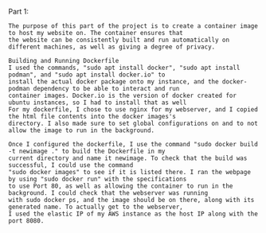 Part 1:
	
	The purpose of this part of the project is to create a container image to host my website on. The container ensures that
	the website can be consistently built and run automatically on different machines, as well as giving a degree of privacy. 

	Building and Running Dockerfile
	I used the commands, "sudo apt install docker", "sudo apt install podman", and "sudo apt install docker.io" to
	install the actual docker package onto my instance, and the docker-podman dependency to be able to interact and run 
	container images. Docker.io is the version of docker created for ubuntu instances, so I had to install that as well
	For my dockerfile, I chose to use nginx for my webserver, and I copied the html file contents into the docker images's
	directory. I also made sure to set global configurations on and to not allow the image to run in the background.

	Once I configured the dockerfile, I use the command "sudo docker build -t newimage ." to build the Dockerfile in my
	current directory and name it newimage. To check that the build was successful, I could use the command
	"sudo docker images" to see if it is listed there. I ran the webpage by using "sudo docker run" with the specifications 
	to use Port 80, as well as allowing the container to run in the background. I could check that the webserver was running
	with sudo docker ps, and the image should be on there, along with its generated name. To actually get to the webserver, 
	I used the elastic IP of my AWS instance as the host IP along with the port 8080. 
